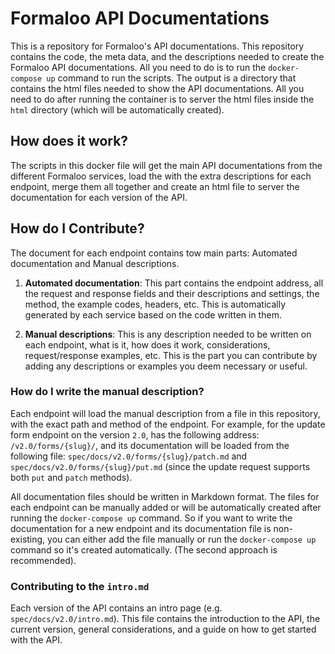 # Formaloo API Documentations

This is a repository for Formaloo's API documentations. This repository contains the code, the meta data, and the descriptions needed to create the Formaloo API documentations.
All you need to do is to run the `docker-compose up` command to run the scripts. The output is a directory that contains the html files needed to show the API documentations. All you need to do after running the container is to server the html files inside the `html` directory (which will be automatically created).

## How does it work?

The scripts in this docker file will get the main API documentations from the different Formaloo services, load the with the extra descriptions for each endpoint, merge them all together and create an html file to server the documentation for each version of the API.

## How do I Contribute?

The document for each endpoint contains tow main parts: Automated documentation and Manual descriptions.

1. **Automated documentation**: This part contains the endpoint address, all the request and response fields and their descriptions and settings, the method, the example codes, headers, etc. This is automatically generated by each service based on the code written in them.

2. **Manual descriptions**: This is any description needed to be written on each endpoint, what is it, how does it work, considerations, request/response examples, etc. This is the part you can contribute by adding any descriptions or examples you deem necessary or useful.

### How do I write the manual description?

Each endpoint will load the manual description from a file in this repository, with the exact path and method of the endpoint. For example, for the update form endpoint on the version `2.0`, has the following address: `/v2.0/forms/{slug}/`, and its documentation will be loaded from the following file:
`spec/docs/v2.0/forms/{slug}/patch.md` and `spec/docs/v2.0/forms/{slug}/put.md` (since the update request supports both `put` and `patch` methods).

All documentation files should be written in Markdown format. The files for each endpoint can be manually added or will be automatically created after running the `docker-compose up` command. So if you want to write the documentation for a new endpoint and its documentation file is non-existing, you can either add the file manually or run the `docker-compose up` command so it's created automatically. (The second approach is recommended).

### Contributing to the `intro.md`

Each version of the API contains an intro page (e.g. `spec/docs/v2.0/intro.md`). This file contains the introduction to the API, the current version, general considerations, and a guide on how to get started with the API.

